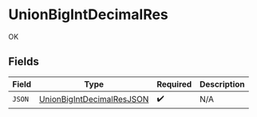 # UnionBigIntDecimalRes

OK


## Fields

| Field                                                                             | Type                                                                              | Required                                                                          | Description                                                                       |
| --------------------------------------------------------------------------------- | --------------------------------------------------------------------------------- | --------------------------------------------------------------------------------- | --------------------------------------------------------------------------------- |
| `JSON`                                                                            | [UnionBigIntDecimalResJSON](../../models/operations/unionbigintdecimalresjson.md) | :heavy_check_mark:                                                                | N/A                                                                               |